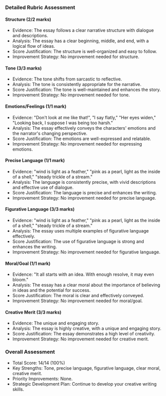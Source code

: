 ### Detailed Rubric Assessment

#### Structure (2/2 marks)

- Evidence: The essay follows a clear narrative structure with dialogue and descriptions.
- Analysis: The essay has a clear beginning, middle, and end, with a logical flow of ideas.
- Score Justification: The structure is well-organized and easy to follow.
- Improvement Strategy: No improvement needed for structure.

#### Tone (3/3 marks)

- Evidence: The tone shifts from sarcastic to reflective.
- Analysis: The tone is consistently appropriate for the narrative.
- Score Justification: The tone is well-maintained and enhances the story.
- Improvement Strategy: No improvement needed for tone.

#### Emotions/Feelings (1/1 mark)

- Evidence: "Don't look at me like that!", "I say flatly," "Her eyes widen," "Looking back, I suppose I was being too harsh."
- Analysis: The essay effectively conveys the characters' emotions and the narrator's changing perspective.
- Score Justification: The emotions are well-expressed and relatable.
- Improvement Strategy: No improvement needed for expressing emotions.

#### Precise Language (1/1 mark)

- Evidence: "wind is light as a feather," "pink as a pearl, light as the inside of a shell," "steady trickle of a stream."
- Analysis: The language is consistently precise, with vivid descriptions and effective use of dialogue.
- Score Justification: The language is precise and enhances the writing.
- Improvement Strategy: No improvement needed for precise language.

#### Figurative Language (3/3 marks)

- Evidence: "wind is light as a feather," "pink as a pearl, light as the inside of a shell," "steady trickle of a stream."
- Analysis: The essay uses multiple examples of figurative language effectively.
- Score Justification: The use of figurative language is strong and enhances the writing.
- Improvement Strategy: No improvement needed for figurative language.

#### Moral/Goal (1/1 mark)

- Evidence: "It all starts with an idea. With enough resolve, it may even bloom."
- Analysis: The essay has a clear moral about the importance of believing in ideas and the potential for success.
- Score Justification: The moral is clear and effectively conveyed.
- Improvement Strategy: No improvement needed for moral/goal.

#### Creative Merit (3/3 marks)

- Evidence: The unique and engaging story.
- Analysis: The essay is highly creative, with a unique and engaging story.
- Score Justification: The essay demonstrates a high level of creativity.
- Improvement Strategy: No improvement needed for creative merit.

### Overall Assessment

- Total Score: 14/14 (100%)
- Key Strengths: Tone, precise language, figurative language, clear moral, creative merit.
- Priority Improvements: None.
- Strategic Development Plan: Continue to develop your creative writing skills.

